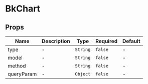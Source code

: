 # BkChart

## Props

<!-- @vuese:BkChart:props:start -->
|Name|Description|Type|Required|Default|
|---|---|---|---|---|
|type|-|`String`|`false`|-|
|model|-|`String`|`false`|-|
|method|-|`String`|`false`|-|
|queryParam|-|`Object`|`false`|-|

<!-- @vuese:BkChart:props:end -->


